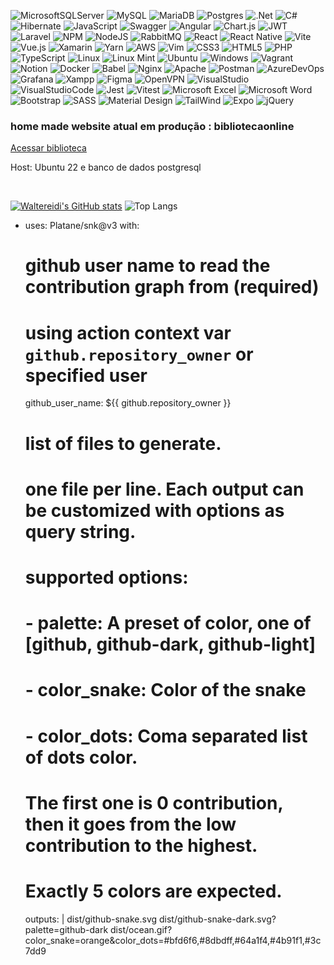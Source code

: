 ![MicrosoftSQLServer](https://img.shields.io/badge/Microsoft%20SQL%20Server-CC2927?style=for-the-badge&logo=microsoft%20sql%20server&logoColor=white)
![MySQL](https://img.shields.io/badge/mysql-%2300f.svg?style=for-the-badge&logo=mysql&logoColor=white)
![MariaDB](https://img.shields.io/badge/MariaDB-003545?style=for-the-badge&logo=mariadb&logoColor=white)
	![Postgres](https://img.shields.io/badge/postgres-%23316192.svg?style=for-the-badge&logo=postgresql&logoColor=white)
 	![.Net](https://img.shields.io/badge/.NET-5C2D91?style=for-the-badge&logo=.net&logoColor=white)
  	![C#](https://img.shields.io/badge/c%23-%23239120.svg?style=for-the-badge&logo=c-sharp&logoColor=white)
   ![Hibernate](https://img.shields.io/badge/Hibernate-59666C?style=for-the-badge&logo=Hibernate&logoColor=white)
   ![JavaScript](https://img.shields.io/badge/javascript-%23323330.svg?style=for-the-badge&logo=javascript&logoColor=%23F7DF1E)
   ![Swagger](https://img.shields.io/badge/-Swagger-%23Clojure?style=for-the-badge&logo=swagger&logoColor=white)
  ![Angular](https://img.shields.io/badge/angular-%23DD0031.svg?style=for-the-badge&logo=angular&logoColor=white)
  ![Chart.js](https://img.shields.io/badge/chart.js-F5788D.svg?style=for-the-badge&logo=chart.js&logoColor=white)
  ![JWT](https://img.shields.io/badge/JWT-black?style=for-the-badge&logo=JSON%20web%20tokens)
  ![Laravel](https://img.shields.io/badge/laravel-%23FF2D20.svg?style=for-the-badge&logo=laravel&logoColor=white)
  	![NPM](https://img.shields.io/badge/NPM-%23CB3837.svg?style=for-the-badge&logo=npm&logoColor=white)
   ![NodeJS](https://img.shields.io/badge/node.js-6DA55F?style=for-the-badge&logo=node.js&logoColor=white)
   ![RabbitMQ](https://img.shields.io/badge/Rabbitmq-FF6600?style=for-the-badge&logo=rabbitmq&logoColor=white)
   ![React](https://img.shields.io/badge/react-%2320232a.svg?style=for-the-badge&logo=react&logoColor=%2361DAFB)
   ![React Native](https://img.shields.io/badge/react_native-%2320232a.svg?style=for-the-badge&logo=react&logoColor=%2361DAFB)
   ![Vite](https://img.shields.io/badge/vite-%23646CFF.svg?style=for-the-badge&logo=vite&logoColor=white)
   	![Vue.js](https://img.shields.io/badge/vuejs-%2335495e.svg?style=for-the-badge&logo=vuedotjs&logoColor=%234FC08D)
    	![Xamarin](https://img.shields.io/badge/Xamarin-3199DC?style=for-the-badge&logo=xamarin&logoColor=white)
     ![Yarn](https://img.shields.io/badge/yarn-%232C8EBB.svg?style=for-the-badge&logo=yarn&logoColor=white)
     ![AWS](https://img.shields.io/badge/AWS-%23FF9900.svg?style=for-the-badge&logo=amazon-aws&logoColor=white)
     	![Vim](https://img.shields.io/badge/VIM-%2311AB00.svg?style=for-the-badge&logo=vim&logoColor=white)
      ![CSS3](https://img.shields.io/badge/css3-%231572B6.svg?style=for-the-badge&logo=css3&logoColor=white)
      	![HTML5](https://img.shields.io/badge/html5-%23E34F26.svg?style=for-the-badge&logo=html5&logoColor=white)
       ![PHP](https://img.shields.io/badge/php-%23777BB4.svg?style=for-the-badge&logo=php&logoColor=white)
       ![TypeScript](https://img.shields.io/badge/typescript-%23007ACC.svg?style=for-the-badge&logo=typescript&logoColor=white)
       ![Linux](https://img.shields.io/badge/Linux-FCC624?style=for-the-badge&logo=linux&logoColor=black)
       	![Linux Mint](https://img.shields.io/badge/Linux%20Mint-87CF3E?style=for-the-badge&logo=Linux%20Mint&logoColor=white)
        ![Ubuntu](https://img.shields.io/badge/Ubuntu-E95420?style=for-the-badge&logo=ubuntu&logoColor=white)
        	![Windows](https://img.shields.io/badge/Windows-0078D6?style=for-the-badge&logo=windows&logoColor=white)
         ![Vagrant](https://img.shields.io/badge/vagrant-%231563FF.svg?style=for-the-badge&logo=vagrant&logoColor=white)
         ![Notion](https://img.shields.io/badge/Notion-%23000000.svg?style=for-the-badge&logo=notion&logoColor=white)
         ![Docker](https://img.shields.io/badge/docker-%230db7ed.svg?style=for-the-badge&logo=docker&logoColor=white)
         	![Babel](https://img.shields.io/badge/Babel-F9DC3e?style=for-the-badge&logo=babel&logoColor=black)
          	![Nginx](https://img.shields.io/badge/nginx-%23009639.svg?style=for-the-badge&logo=nginx&logoColor=white)
           	![Apache](https://img.shields.io/badge/apache-%23D42029.svg?style=for-the-badge&logo=apache&logoColor=white)
![Postman](https://img.shields.io/badge/Postman-FF6C37.svg?style=for-the-badge&amp;logo=Postman&amp;logoColor=white)
![AzureDevOps](https://img.shields.io/badge/Azure%20DevOps-0078D7.svg?style=for-the-badge&amp;logo=Azure-DevOps&amp;logoColor=white)
![Grafana](https://img.shields.io/badge/Grafana-F46800.svg?style=for-the-badge&amp;logo=Grafana&amp;logoColor=white)
![Xampp](https://img.shields.io/badge/XAMPP-FB7A24.svg?style=for-the-badge&logo=XAMPP&logoColor=white)
![Figma](https://img.shields.io/badge/figma-%23F24E1E.svg?style=for-the-badge&logo=figma&logoColor=white)
![OpenVPN](https://img.shields.io/badge/OpenVPN-EA7E20.svg?style=for-the-badge&logo=OpenVPN&logoColor=white)
![VisualStudio](https://img.shields.io/badge/Visual%20Studio-5C2D91.svg?style=for-the-badge&logo=Visual-Studio&logoColor=white)
![VisualStudioCode](https://img.shields.io/badge/Visual%20Studio%20Code-007ACC.svg?style=for-the-badge&logo=Visual-Studio-Code&logoColor=white)
![Jest](https://img.shields.io/badge/Jest-C21325.svg?style=for-the-badge&logo=Jest&logoColor=white)
![Vitest](https://img.shields.io/badge/Vitest-6E9F18.svg?style=for-the-badge&logo=Vitest&logoColor=white)
![Microsoft Excel](https://img.shields.io/badge/Microsoft%20Excel-217346.svg?style=for-the-badge&logo=Microsoft-Excel&logoColor=white)
![Microsoft Word](https://img.shields.io/badge/Microsoft%20Word-2B579A.svg?style=for-the-badge&logo=Microsoft-Word&logoColor=white)
![Bootstrap](https://img.shields.io/badge/Bootstrap-7952B3.svg?style=for-the-badge&logo=Bootstrap&logoColor=white)
![SASS](https://img.shields.io/badge/SASS-hotpink.svg?style=for-the-badge&logo=SASS&logoColor=white)
![Material Design](https://img.shields.io/badge/Material%20Design-757575.svg?style=for-the-badge&logo=Material-Design&logoColor=white)
![TailWind](https://img.shields.io/badge/Tailwind_CSS-38B2AC?style=for-the-badge&logo=tailwind-css&logoColor=white)
![Expo](https://img.shields.io/badge/Expo-1B1F23?style=for-the-badge&logo=expo&logoColor=white)
![jQuery](https://img.shields.io/badge/jquery-%230769AD.svg?style=for-the-badge&logo=jquery&logoColor=white)

<h3>home made website atual em produção : bibliotecaonline</h3>
<a href="http://54.167.140.144:8000">Acessar biblioteca</a></br>
<p> Host: Ubuntu 22 e banco de dados postgresql</p></br>

[![Waltereidi's GitHub stats](https://github-readme-stats.vercel.app/api?username=waltereidi)](https://github.com/waltereidi/github-readme-stats)
![Top Langs](https://github-readme-stats.vercel.app/api/top-langs/?username=waltereidi&size_weight=0.5&count_weight=0.5)

- uses: Platane/snk@v3
  with:
    # github user name to read the contribution graph from (**required**)
    # using action context var `github.repository_owner` or specified user
    github_user_name: ${{ github.repository_owner }}

    # list of files to generate.
    # one file per line. Each output can be customized with options as query string.
    #
    #  supported options:
    #  - palette:     A preset of color, one of [github, github-dark, github-light]
    #  - color_snake: Color of the snake
    #  - color_dots:  Coma separated list of dots color.
    #                 The first one is 0 contribution, then it goes from the low contribution to the highest.
    #                 Exactly 5 colors are expected.
    outputs: |
      dist/github-snake.svg
      dist/github-snake-dark.svg?palette=github-dark
      dist/ocean.gif?color_snake=orange&color_dots=#bfd6f6,#8dbdff,#64a1f4,#4b91f1,#3c7dd9
